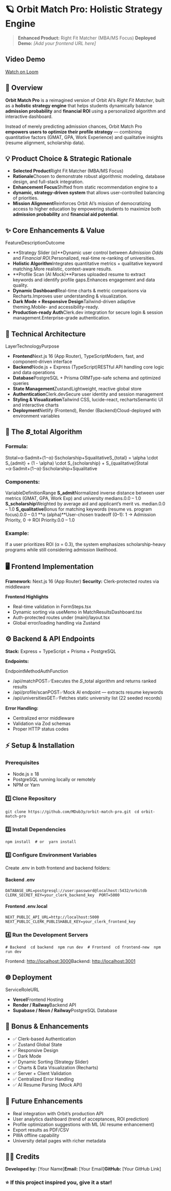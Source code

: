 # 🪐 Orbit Match Pro: Holistic Strategy Engine

> **Enhanced Product:** Right Fit Matcher (MBA/MS Focus)
> **Deployed Demo:** _\[Add your frontend URL here\]_

## Video Demo

[Watch on Loom](https://www.loom.com/share/3910117d2f7b41a3a29f69f58de9109b)

## 🚀 Overview

**Orbit Match Pro** is a reimagined version of Orbit AI’s _Right Fit Matcher_, built as a **holistic strategy engine** that helps students dynamically balance **admission probability** and **financial ROI** using a personalized algorithm and interactive dashboard.

Instead of merely predicting admission chances, Orbit Match Pro **empowers users to optimize their profile strategy** — combining quantitative factors (GMAT, GPA, Work Experience) and qualitative insights (resume alignment, scholarship data).

## 💡 Product Choice & Strategic Rationale

- **Selected Product**Right Fit Matcher (MBA/MS Focus)
- **Rationale**Chosen to demonstrate robust algorithmic modeling, database design, and full-stack integration.
- **Enhancement Focus**Shifted from static recommendation engine to a
- **dynamic, strategy-driven system** that allows user-controlled balancing of priorities.
- **Mission Alignment**Reinforces Orbit AI’s mission of democratizing access to higher education by empowering students to maximize both
  **admission probability** and **financial aid potential**.

## ✨ Core Enhancements & Value

FeatureDescriptionOutcome

- **Strategy Slider (α)**Dynamic user control between _Admission Odds_ and _Financial ROI_.Personalized, real-time re-ranking of universities.
- **Holistic Algorithm**Integrates quantitative metrics + qualitative keyword matching.More realistic, context-aware results.
- **Profile Scan (AI Mock)**Parses uploaded resume to extract keywords and identify profile gaps.Enhances engagement and data quality.
- **Dynamic Dashboard**Real-time charts & metric comparisons via Recharts.Improves user understanding & visualization.
- **Dark Mode + Responsive Design**Tailwind-driven adaptive theming.Mobile- and accessibility-ready.
- **Production-ready Auth**Clerk.dev integration for secure login & session management.Enterprise-grade authentication.

## 🧩 Technical Architecture

LayerTechnologyPurpose

- **Frontend**Next.js 16 (App Router), TypeScriptModern, fast, and component-driven interface
- **Backend**Node.js + Express (TypeScript)RESTful API handling core logic and data operations
- **Database**PostgreSQL + Prisma ORMType-safe schema and optimized queries
- **State Management**ZustandLightweight, reactive global store
- **Authentication**Clerk.devSecure user identity and session management
- **Styling & Visualization**Tailwind CSS, lucide-react, rechartsSemantic UI and interactive charts
- **Deployment**Netlify (Frontend), Render (Backend)Cloud-deployed with environment variables

## 🧮 The 𝑺_total Algorithm

### Formula:

Stotal=α⋅Sadmit+(1−α)⋅Sscholarship+SqualitativeS\_{total} = \\alpha \\cdot S\_{admit} + (1 - \\alpha) \\cdot S\_{scholarship} + S\_{qualitative}Stotal​=α⋅Sadmit​+(1−α)⋅Sscholarship​+Squalitative​

### Components:

VariableDefinitionRange
**S_admit**Normalized inverse distance between user metrics (GMAT, GPA, Work Exp) and university medians.0.0 – 1.0
**S_scholarship**Weighted by average aid and applicant’s merit vs. median.0.0 – 1.0
**S_qualitative**Bonus for matching keywords (resume vs. program focus).0.0 – 0.1
**α (alpha)**User-chosen tradeoff (0–1): 1 → Admission Priority, 0 → ROI Priority.0.0 – 1.0

### Example:

If a user prioritizes ROI (α = 0.3), the system emphasizes scholarship-heavy programs while still considering admission likelihood.

## 🖥️ Frontend Implementation

**Framework:** Next.js 16 (App Router)
**Security:** Clerk-protected routes via middleware

**Frontend Highlights**

- Real-time validation in FormSteps.tsx
- Dynamic sorting via useMemo in MatchResultsDashboard.tsx
- Auth-protected routes under (main)/layout.tsx
- Global error/loading handling via Zustand

## ⚙️ Backend & API Endpoints

**Stack:** Express + TypeScript + Prisma + PostgreSQL

**Endpoints:**

EndpointMethodAuthFunction

- /api/matchPOST✅Executes the 𝑆_total algorithm and returns ranked results
- /api/profile/scanPOST✅Mock AI endpoint — extracts resume keywords
- /api/universitiesGET✅Fetches static university list (22 seeded records)

**Error Handling:**

- Centralized error middleware
- Validation via Zod schemas
- Proper HTTP status codes

## ⚡ Setup & Installation

### Prerequisites

- Node.js ≥ 18
- PostgreSQL running locally or remotely
- NPM or Yarn

### 1️⃣ Clone Repository

`git clone https://github.com/MDub3y/orbit-match-pro.git `
`cd orbit-match-pro`

### 2️⃣ Install Dependencies

`npm install  # or  yarn install`

### 3️⃣ Configure Environment Variables

Create .env in both frontend and backend folders:

#### Backend .env

`DATABASE_URL=postgresql://user:password@localhost:5432/orbitdb  CLERK_SECRET_KEY=your_clerk_backend_key  PORT=5000`

#### Frontend .env.local

`NEXT_PUBLIC_API_URL=http://localhost:5000  NEXT_PUBLIC_CLERK_PUBLISHABLE_KEY=your_clerk_frontend_key`

### 4️⃣ Run the Development Servers

`# Backend  cd backend  npm run dev  # Frontend  cd frontend-new  npm run dev`

Frontend: [http://localhost:3000](http://localhost:3000)Backend: [http://localhost:3001](http://localhost:3001)

## 🌐 Deployment

ServiceRoleURL

- **Vercel**Frontend Hosting
- **Render / Railway**Backend API
- **Supabase / Neon / Railway**PostgreSQL Database

## 🧰 Bonus & Enhancements

- ✅ Clerk-based Authentication
- ✅ Zustand Global State
- ✅ Responsive Design
- ✅ Dark Mode
- ✅ Dynamic Sorting (Strategy Slider)
- ✅ Charts & Data Visualization (Recharts)
- ✅ Server + Client Validation
- ✅ Centralized Error Handling
- ✅ AI Resume Parsing (Mock API)

## 🔮 Future Enhancements

- Real integration with Orbit’s production API
- User analytics dashboard (trend of acceptances, ROI prediction)
- Profile optimization suggestions with ML (AI resume enhancement)
- Export results as PDF/CSV
- PWA offline capability
- University detail pages with richer metadata

## 🧑‍💻 Credits

**Developed by:** \[Your Name\]**Email:** \[Your Email\]**GitHub:** \[Your GitHub Link\]

### ⭐ If this project inspired you, give it a star!

